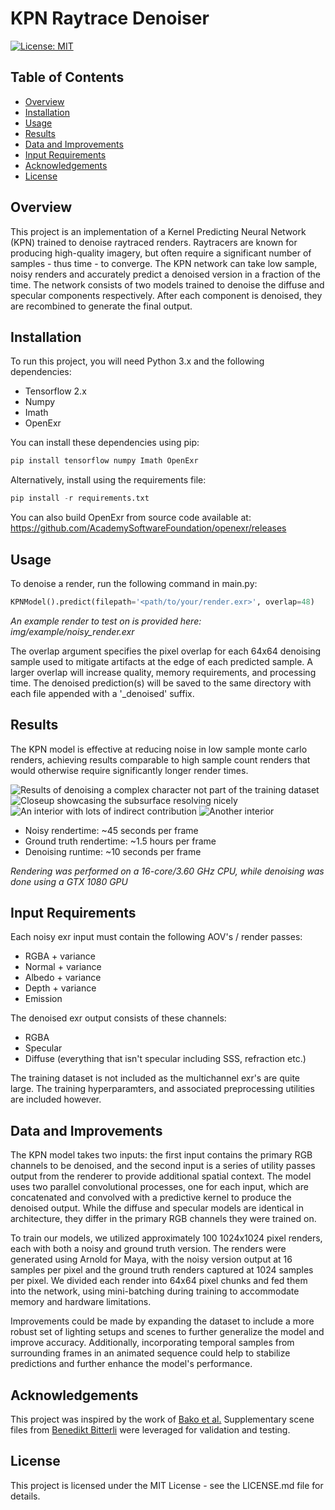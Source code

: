 # KPN Raytrace Denoiser 
[![License: MIT](https://img.shields.io/badge/License-MIT-yellow.svg)](LICENSE.md)


## Table of Contents
- [Overview](#overview)
- [Installation](#installation)
- [Usage](#usage)
- [Results](#results)
- [Data and Improvements](#data-and-improvements)
- [Input Requirements](#input-requirements)
- [Acknowledgements](#acknowledgements)
- [License](#license)


## Overview <a name="overview"></a>
This project is an implementation of a Kernel Predicting Neural Network (KPN) trained to denoise raytraced renders. Raytracers are known for producing high-quality imagery, but often require a significant number of samples - thus time - to converge. The KPN network can take low sample, noisy renders and accurately predict a denoised version in a fraction of the time. The network consists of two models trained to denoise the diffuse and specular components respectively. After each component is denoised, they are recombined to generate the final output.


## Installation <a name="installation"></a>
To run this project, you will need Python 3.x and the following dependencies:

- Tensorflow 2.x
- Numpy
- Imath
- OpenExr

You can install these dependencies using pip:
```python
pip install tensorflow numpy Imath OpenExr
```
Alternatively, install using the requirements file:
```python
pip install -r requirements.txt
```

You can also build OpenExr from source code available at:
https://github.com/AcademySoftwareFoundation/openexr/releases


## Usage <a name="usage"></a>
To denoise a render, run the following command in main.py:

```python
KPNModel().predict(filepath='<path/to/your/render.exr>', overlap=48)
```
*An example render to test on is provided here: img/example/noisy_render.exr*

The overlap argument specifies the pixel overlap for each 64x64 denoising sample used to mitigate artifacts at the edge of each predicted sample. A larger overlap will increase quality, memory requirements, and processing time. The denoised prediction(s) will be saved to the same directory with each file appended with a '_denoised' suffix.


## Results <a name="results"></a>
The KPN model is effective at reducing noise in low sample monte carlo renders, achieving results comparable to high sample count renders that would otherwise require significantly longer render times.

![Results of denoising a complex character not part of the training dataset](img/results/witchdoctor.png)
![Closeup showcasing the subsurface resolving nicely](img/results/witchdoctor_closeup.png)
![An interior with lots of indirect contribution](img/results/staircase.png)
![Another interior](img/results/livingroom.png)

- Noisy rendertime: ~45 seconds per frame
- Ground truth rendertime: ~1.5 hours per frame
- Denoising runtime: ~10 seconds per frame

*Rendering was performed on a 16-core/3.60 GHz CPU, while denoising was done using a GTX 1080 GPU*


## Input Requirements <a name="input-requirements"></a>
Each noisy exr input must contain the following AOV's / render passes:
- RGBA + variance
- Normal + variance
- Albedo + variance
- Depth + variance
- Emission

The denoised exr output consists of these channels:
- RGBA
- Specular
- Diffuse (everything that isn't specular including SSS, refraction etc.)

The training dataset is not included as the multichannel exr's are quite large. The training hyperparamters, and associated preprocessing utilities are included however.


## Data and Improvements <a name="data-and-improvements"></a>
The KPN model takes two inputs: the first input contains the primary RGB channels to be denoised, and the second input is a series of utility passes output from the renderer to provide additional spatial context. The model uses two parallel convolutional processes, one for each input, which are concatenated and convolved with a predictive kernel to produce the denoised output. While the diffuse and specular models are identical in architecture, they differ in the primary RGB channels they were trained on.

To train our models, we utilized approximately 100 1024x1024 pixel renders, each with both a noisy and ground truth version. The renders were generated using Arnold for Maya, with the noisy version output at 16 samples per pixel and the ground truth renders captured at 1024 samples per pixel. We divided each render into 64x64 pixel chunks and fed them into the network, using mini-batching during training to accommodate memory and hardware limitations.

Improvements could be made by expanding the dataset to include a more robust set of lighting setups and scenes to further generalize the model and improve accuracy. Additionally, incorporating temporal samples from surrounding frames in an animated sequence could help to stabilize predictions and further enhance the model's performance.


## Acknowledgements <a name="acknowledgements"></a>
This project was inspired by the work of [Bako et al.](https://la.disneyresearch.com/wp-content/uploads/Kernel-Predicting-Convolutional-Networks-for-Denoising-Monte-Carlo-Renderings-Paper33.pdf)
Supplementary scene files from [Benedikt Bitterli](https://benedikt-bitterli.me/resources/) were leveraged for validation and testing.


## License <a name="license"></a>
This project is licensed under the MIT License - see the LICENSE.md file for details.